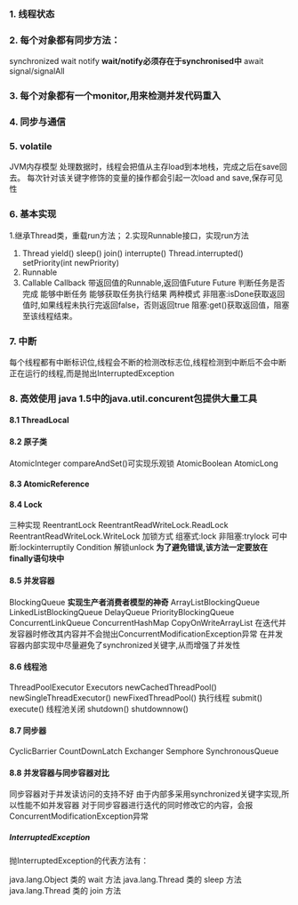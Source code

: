### 1. 线程状态
### 2. 每个对象都有同步方法：
synchronized
wait
notify  **wait/notify必须存在于synchronised中**
await
signal/signalAll
### 3. 每个对象都有一个monitor,用来检测并发代码重入
### 4. 同步与通信
### 5. volatile
JVM内存模型
处理数据时，线程会把值从主存load到本地栈，完成之后在save回去。
每次针对该关键字修饰的变量的操作都会引起一次load and save,保存可见性
### 6. 基本实现
1.继承Thread类，重载run方法；
2.实现Runnable接口，实现run方法 
1. Thread
  yield()
  sleep()
  join()
  interrupte()
  Thread.interrupted()
  setPriority(int newPriority)
2. Runnable
3. Callable Callback
  带返回值的Runnable,返回值Future
  Future
    判断任务是否完成
    能够中断任务
    能够获取任务执行结果
  两种模式
    非阻塞:isDone获取返回值时,如果线程未执行完返回false，否则返回true
    阻塞:get()获取返回值，阻塞至该线程结束。
### 7. 中断
每个线程都有中断标识位,线程会不断的检测改标志位,线程检测到中断后不会中断正在运行的线程,而是抛出InterruptedException
### 8. 高效使用 java 1.5中的java.util.concurent包提供大量工具
#### 8.1 ThreadLocal
#### 8.2 原子类
AtomicInteger compareAndSet()可实现乐观锁
AtomicBoolean
AtomicLong
#### 8.3 AtomicReference
#### 8.4 Lock
  三种实现
    ReentrantLock
    ReentrantReadWriteLock.ReadLock
    ReentrantReadWriteLock.WriteLock
  加锁方式
    组塞式:lock
    非阻塞:trylock
    可中断:lockinterruptily
  Condition
  解锁unlock  **为了避免错误,该方法一定要放在finally语句块中**
#### 8.5 并发容器
  BlockingQueue **实现生产者消费者模型的神奇**
    ArrayListBlockingQueue
    LinkedListBlockingQueue
    DelayQueue
    PriorityBlockingQueue
  ConcurrentLinkQueue
  ConcurrentHashMap
  CopyOnWriteArrayList
  在迭代并发容器时修改其内容并不会抛出ConcurrentModificationException异常
  在并发容器内部实现中尽量避免了synchronized关键字,从而增强了并发性
#### 8.6 线程池
  ThreadPoolExecutor
  Executors
    newCachedThreadPool()
    newSingleThreadExecutor()
    newFixedThreadPool()
  执行线程
    submit()
    execute()
  线程池关闭
    shutdown()
    shutdownnow()
#### 8.7 同步器
  CyclicBarrier
  CountDownLatch
  Exchanger
  Semphore
  SynchronousQueue
#### 8.8 并发容器与同步容器对比
同步容器对于并发读访问的支持不好
由于内部多采用synchronized关键字实现,所以性能不如并发容器
对于同步容器进行迭代的同时修改它的内容，会报ConcurrentModificationException异常


##### InterruptedException
抛InterruptedException的代表方法有：

java.lang.Object 类的 wait 方法
java.lang.Thread 类的 sleep 方法
java.lang.Thread 类的 join 方法
